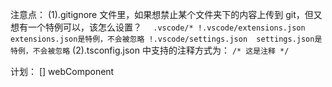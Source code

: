 注意点：
(1).gitignore 文件里，如果想禁止某个文件夹下的内容上传到 git，但又想有一个特例可以，该怎么设置？
`  .vscode/*
    !.vscode/extensions.json  extensions.json是特例，不会被忽略
    !.vscode/settings.json  settings.json是特例，不会被忽略`
(2).tsconfig.json 中支持的注释方式为：
`/* 这是注释 */`

计划：
[] webComponent
